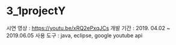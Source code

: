 # 3_1projectY


시연 영상 : https://youtu.be/xRQ2ePxqJCs 
개발 기간 : 2019. 04.02 ~ 2019.06.05
사용 도구 : java, eclipse, google youtube api

